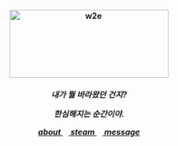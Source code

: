 <h4 align="center">
<img src="https://lh3.googleusercontent.com/6BOQUSqdkNybBIt4WGqKhSgBX3XQG0cZ1WbbTOfFtcgTjZHBrhi17urkkK-KmiSBnafgk6L7vYCILg=w1440-h600-p-l90-rj"width="280" height="120" alt="w2e">
<br>
</h4>
<h5 align="center">
  내가 뭘 바라왔던 건지?
<p align> 한심해지는 순간이야. </p>
  
<a href=https://rentry.co/kancho> about </a>⠀<a href=https://steamcommunity.com/id/katocha/> steam </a>⠀<a href=https://gantz.atabook.org> message </a>
